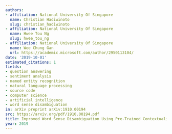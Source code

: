 ```yaml
---
authors:
- affiliation: National University Of Singapore
  name: Christian Hadiwinoto
  slug: christian_hadiwinoto
- affiliation: National University Of Singapore
  name: Hwee Tou Ng
  slug: hwee_tou_ng
- affiliation: National University Of Singapore
  name: Wee Chung Gan
  url: https://academic.microsoft.com/author/2950113104/
date: '2019-10-01'
estimated_citations: 1
fields:
- question answering
- sentiment analysis
- named entity recognition
- natural language processing
- source code
- computer science
- artificial intelligence
- word sense disambiguation
in: arXiv preprint arXiv:1910.00194
src: https://arxiv.org/pdf/1910.00194.pdf
title: Improved Word Sense Disambiguation Using Pre-Trained Contextualized Word Representations.
year: 2019
---
```

